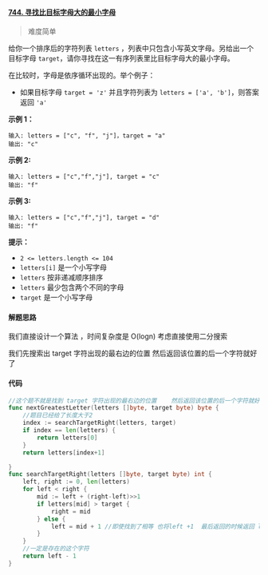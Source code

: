 #### [744. 寻找比目标字母大的最小字母](https://leetcode-cn.com/problems/find-smallest-letter-greater-than-target/)

> 难度简单

给你一个排序后的字符列表 `letters` ，列表中只包含小写英文字母。另给出一个目标字母 `target`，请你寻找在这一有序列表里比目标字母大的最小字母。

在比较时，字母是依序循环出现的。举个例子：

- 如果目标字母 `target = 'z'` 并且字符列表为 `letters = ['a', 'b']`，则答案返回 `'a'`

**示例 1：**

```
输入: letters = ["c", "f", "j"]，target = "a"
输出: "c"
```

**示例 2:**

```
输入: letters = ["c","f","j"], target = "c"
输出: "f"
```

**示例 3:**

```
输入: letters = ["c","f","j"], target = "d"
输出: "f"
```

**提示：**

- `2 <= letters.length <= 104`
- `letters[i]` 是一个小写字母
- `letters` 按非递减顺序排序
- `letters` 最少包含两个不同的字母
- `target` 是一个小写字母

#### 解题思路

我们直接设计一个算法 ，时间复杂度是 O(logn) 考虑直接使用二分搜索

我们先搜索出 target 字符出现的最右边的位置    然后返回该位置的后一个字符就好了

#### 代码

```go
//这个题不就是找到 target 字符出现的最右边的位置    然后返回该位置的后一个字符就好了
func nextGreatestLetter(letters []byte, target byte) byte {
	//题目已经给了长度大于2
	index := searchTargetRight(letters, target)
	if index == len(letters) {
		return letters[0]
	}
	return letters[index+1]

}
func searchTargetRight(letters []byte, target byte) int {
	left, right := 0, len(letters)
	for left < right {
		mid := left + (right-left)>>1
		if letters[mid] > target {
			right = mid
		} else {
			left = mid + 1 //即使找到了相等 也将left +1  最后返回的时候返回 left-1即可
		}
	}
	//一定是存在的这个字符
	return left - 1
}

```


